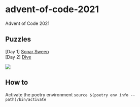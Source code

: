 # advent-of-code-2021
Advent of Code 2021

## Puzzles

[Day 1] [Sonar Sweep](puzzles/01-01-12.md) \
[Day 2] [Dive](puzzles/02-02-12.md)

![](https://img.shields.io/badge/days%20completed-2-red)

## How to
Activate the poetry environment `source $(poetry env info --path)/bin/activate`

